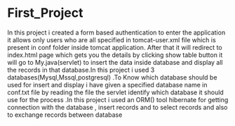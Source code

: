 # First_Project
  In this project i created a form based authentication to enter the application it allows only users who are all specified in tomcat-user.xml file which is present in conf folder inside tomcat application. After that it will redirect to index.html page which gets you the details by clicking show table button it will go to My.java(servlet) to insert the data inside database and display all the records in that database.In this project i used 3 databases(Mysql,Mssql,postgresql) .To Know which database should be used for insert and display i have given a specified database name in conf.txt file by reading the file the servlet identify which database it should use for the process .In this project i used an ORM() tool hibernate for getting connection with the database , insert records and to select records and also to exchange records between database

